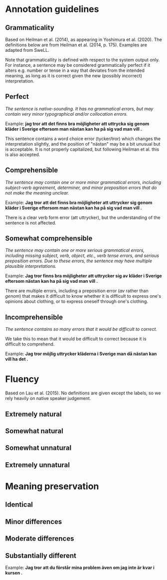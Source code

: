 # Annotation guidelines

## Grammaticality

Based on Heilman et al. (2014), as appearing in Yoshimura et al. (2020).
The definitions below are from Heilman et al. (2014, p. 175). Examples are
adapted from SweLL.

Note that grammaticallity is defined with respect to the system output only.
For instance, a sentence may be considered grammatically perfect if it alters
e.g. number or tense in a way that deviates from the intended meaning, as long
as it is correct given the new (possibly incorrect) interpretation.

## Perfect

*The sentence is native-sounding. It has no grammatical errors, but may
contain very minor typographical and/or collocation errors.*

Example: **jag tror att det finns bra möjligheter att uttrycka sig genom kläder i Sverige eftersom man nästan kan ha på sig vad man vill .**

This sentence contains a word choice error (tycker/tror) which changes the
interpretation slightly, and the position of "nästan" may be a bit unusual but
is acceptable. It is not properly capitalized, but following Heilman et al.
this is also accepted.

## Comprehensible

*The sentence may contain one or more minor grammatical errors, including
subject-verb agreement, determiner, and minor preposition errors that do not
make the meaning unclear.*

Example: **Jag tror att det finns bra möjligheter att uttrycker sig genom kläder i Sverige eftersom man nästan kan ha på sig vad man vill .**

There is a clear verb form error (att uttrycker), but the understanding of the
sentence is not affected.

## Somewhat comprehensible

*The sentence may contain one or more serious grammatical errors, including
missing subject, verb, object, etc., verb tense errors, and serious
preposition errors. Due to these errors, the sentence may have multiple
plausible interpretations.*

Example: **Jag tror finns bra möjligheter att uttrycker sig av kläder i Sverige eftersom nästan kan ha på sig vad man vill .**

There are multiple errors, including a preposition error (*av* rather than
*genom*) that makes it difficult to know whether it is difficult to express
one's opinions about clothing, or to express oneself through one's clothing.

## Incomprehensible

*The sentence contains so many errors that it would be difficult to
correct.*

We take this to mean that it would be difficult to correct because it
is difficult to comprehend.

Example: **Jag tror möjlig uttrycker kläderna i Sverige man då nästan kan vill ha det .**


# Fluency

Based on Lau et al. (2015). No definitions are given except the labels, so we
rely heavily on native speaker judgement.

## Extremely natural

## Somewhat natural

## Somewhat unnatural

## Extremely unnatural


# Meaning preservation

## Identical

## Minor differences

## Moderate differences

## Substantially different

Example: **Jag tror att du förstår mina problem även om jag inte är kvar i kursen .**


